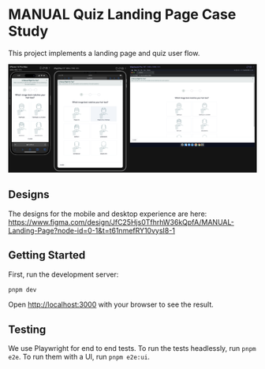 # MANUAL Quiz Landing Page Case Study

This project implements a landing page and quiz user flow.

![Screenshot](./docs/screenshot.png)

## Designs

The designs for the mobile and desktop experience are here: https://www.figma.com/design/JfC25Hjs0TfhrhW36kQpfA/MANUAL-Landing-Page?node-id=0-1&t=t61nmefRY10vysI8-1

## Getting Started

First, run the development server:

```bash
pnpm dev
```

Open [http://localhost:3000](http://localhost:3000) with your browser to see the result.

## Testing

We use Playwright for end to end tests. To run the tests headlessly, run ```pnpm e2e```. To run them with a UI, run `pnpm e2e:ui`.
